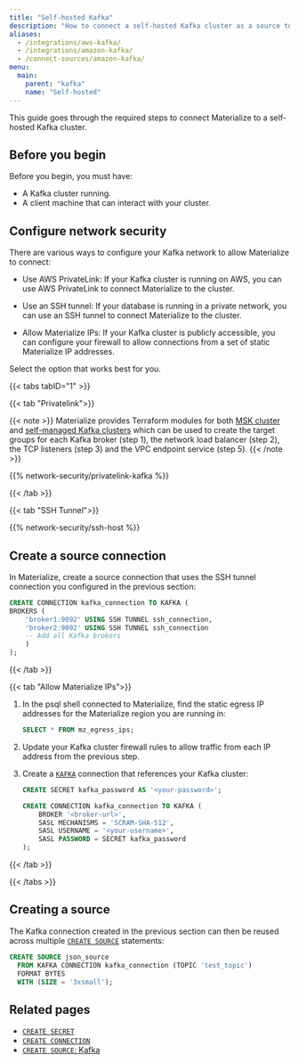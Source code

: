 ```yaml
---
title: "Self-hosted Kafka"
description: "How to connect a self-hosted Kafka cluster as a source to Materialize."
aliases:
  - /integrations/aws-kafka/
  - /integrations/amazon-kafka/
  - /connect-sources/amazon-kafka/
menu:
  main:
    parent: "kafka"
    name: "Self-hosted"
---
```


This guide goes through the required steps to connect Materialize to a self-hosted Kafka cluster.

## Before you begin

Before you begin, you must have:

- A Kafka cluster running.
- A client machine that can interact with your cluster.

## Configure network security

There are various ways to configure your Kafka network to allow Materialize to connect:

- Use AWS PrivateLink: If your Kafka cluster is running on AWS, you can use AWS PrivateLink to connect Materialize to the cluster.

- Use an SSH tunnel: If your database is running in a private network, you can use an SSH tunnel to connect Materialize to the cluster.

- Allow Materialize IPs: If your Kafka cluster is publicly accessible, you can configure your firewall to allow connections from a set of static Materialize IP addresses.

Select the option that works best for you.

{{< tabs tabID="1" >}}

{{< tab "Privatelink">}}

{{< note >}}
Materialize provides Terraform modules for both [MSK cluster](https://github.com/MaterializeInc/terraform-aws-msk-privatelink) and [self-managed Kafka clusters](https://github.com/MaterializeInc/terraform-aws-kafka-privatelink) which can be used to create the target groups for each Kafka broker (step 1), the network load balancer (step 2),
the TCP listeners (step 3) and the VPC endpoint service (step 5).
{{< /note >}}

{{% network-security/privatelink-kafka %}}

{{< /tab >}}

{{< tab "SSH Tunnel">}}

{{% network-security/ssh-host %}}

## Create a source connection

In Materialize, create a source connection that uses the SSH tunnel connection you configured in the previous section:

```sql
CREATE CONNECTION kafka_connection TO KAFKA (
BROKERS (
    'broker1:9092' USING SSH TUNNEL ssh_connection,
    'broker2:9092' USING SSH TUNNEL ssh_connection
    -- Add all Kafka brokers
    )
);
```

{{< /tab >}}

{{< tab "Allow Materialize IPs">}}

1. In the psql shell connected to Materialize, find the static egress IP addresses for the Materialize region you are running in:

    ```sql
    SELECT * FROM mz_egress_ips;
    ```

1. Update your Kafka cluster firewall rules to allow traffic from each IP address from the previous step.

1. Create a [`KAFKA`](/sql/create-connection/#kafka) connection that references your Kafka cluster:

    ```sql
    CREATE SECRET kafka_password AS '<your-password>';

    CREATE CONNECTION kafka_connection TO KAFKA (
        BROKER '<broker-url>',
        SASL MECHANISMS = 'SCRAM-SHA-512',
        SASL USERNAME = '<your-username>',
        SASL PASSWORD = SECRET kafka_password
    );
    ```

{{< /tab >}}

{{< /tabs >}}

## Creating a source

The Kafka connection created in the previous section can then be reused across multiple [`CREATE SOURCE`](/sql/create-source/kafka/)
statements:

```sql
CREATE SOURCE json_source
  FROM KAFKA CONNECTION kafka_connection (TOPIC 'test_topic')
  FORMAT BYTES
  WITH (SIZE = '3xsmall');
```

## Related pages

- [`CREATE SECRET`](/sql/create-secret)
- [`CREATE CONNECTION`](/sql/create-connection)
- [`CREATE SOURCE`: Kafka](/sql/create-source/kafka)
